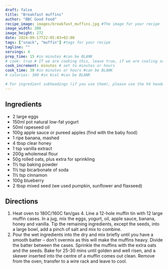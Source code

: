 ```yaml
---
draft: false
title: "Breakfast muffins"
author: "BBC Good Food"
recipe_image: images/breakfast_muffins.jpg #The image for your recipe
image_width: 300
image_height: 272
date: 2024-09-17T22:05:03+02:00
tags: ["snack", "muffin"] #tags for your recipe
tagline: ""
servings: 4
prep_time: 15 #in minutes #can be BLANK
# cook: true # If we are cooking this, leave true, if we are cooling set to false
cook_increment: minutes # set to minutes or hours
cook_time: 30 #in minutes or hours #can be BLANK
# calories: 300 #in kcal #can be BLANK

# For ingredient subheadings (if you use them), please use the h4 header.  For print view I have those elements targeted
---
```



## Ingredients

- 2 large eggs
- 150ml pot natural low-fat yogurt
- 50ml rapeseed oil
- 100g apple sauce or pureed apples (find with the baby food)
- 1 ripe banana, mashed
- 4 tbsp clear honey
- 1 tsp vanilla extract
- 200g wholemeal flour
- 50g rolled oats, plus extra for sprinkling
- 1½ tsp baking powder
- 1½ tsp bicarbonate of soda
- 1½ tsp cinnamon
- 100g blueberry
- 2 tbsp mixed seed (we used pumpkin, sunflower and flaxseed)

## Directions

1. Heat oven to 180C/160C fan/gas 4. Line a 12-hole muffin tin with 12 large muffin cases. In a jug, mix the eggs, yogurt, oil, apple sauce, banana, honey and vanilla. Tip the remaining ingredients, except the seeds, into a large bowl, add a pinch of salt and mix to combine.
2. Pour the wet ingredients into the dry and mix briefly until you have a smooth batter – don’t overmix as this will make the muffins heavy. Divide the batter between the cases. Sprinkle the muffins with the extra oats and the seeds. Bake for 25-30 mins until golden and well risen, and a skewer inserted into the centre of a muffin comes out clean. Remove from the oven, transfer to a wire rack and leave to cool.